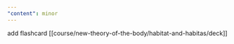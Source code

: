 ```yaml
---
"content": minor
---
```


add flashcard  [[course/new-theory-of-the-body/habitat-and-habitas/deck]]

